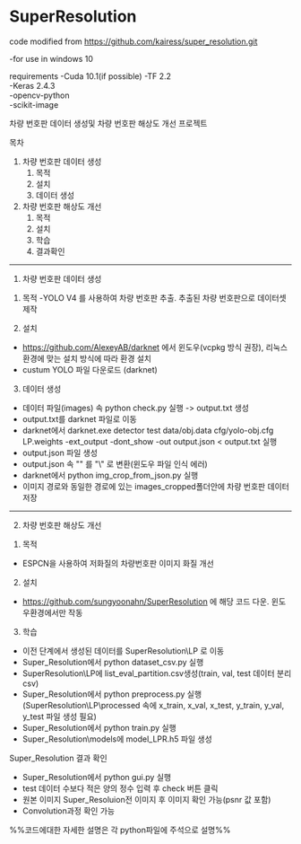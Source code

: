 # SuperResolution
code modified from https://github.com/kairess/super_resolution.git

-for use in windows 10

requirements
  -Cuda 10.1(if possible)
  -TF 2.2<br>
  -Keras 2.4.3<br>
  -opencv-python<br>
  -scikit-image


차량 번호판 데이터 생성및 차량 번호판 해상도 개선 프로젝트

목차
1. 차량 번호판 데이터 생성
    1) 목적
    2) 설치
    3) 데이터 생성
2. 차량 번호판 해상도 개선
    1) 목적
    2) 설치
    3) 학습
    4) 결과확인

-------

1. 차량 번호판 데이터 생성

1) 목적
-YOLO V4 를 사용하여 차량 번호판 추출. 추출된 차량 번호판으로 데이터셋 제작

2) 설치
- https://github.com/AlexeyAB/darknet 에서 윈도우(vcpkg 방식 권장), 리눅스 환경에 맞는 설치 방식에 따라 환경 설치
- custum YOLO 파일 다운로드 (darknet)

3) 데이터 생성
- 데이터 파일(images) 속 python check.py 실행 -> output.txt 생성
- output.txt를 darknet 파일로 이동
- darknet에서 darknet.exe detector test data/obj.data cfg/yolo-obj.cfg LP.weights -ext_output -dont_show -out output.json < output.txt  실행
- output.json 파일 생성
- output.json 속 "\" 를 "\\" 로 변환(윈도우 파일 인식 에러)
- darknet에서 python img_crop_from_json.py 실행
- 이미지 경로와 동일한 경로에 있는 images_cropped폴더안에 차량 번호판 데이터 저장

-------

2. 차량 번호판 해상도 개선

1) 목적
- ESPCN을 사용하여 저화질의 차량번호판 이미지 화질 개선

2) 설치
- https://github.com/sungyoonahn/SuperResolution 에 해당 코드 다운. 윈도우환경에서만 작동

3) 학습
- 이전 단계에서 생성된 데이터를 SuperResolution\\LP 로 이동
- Super_Resolution에서 python dataset_csv.py 실행
- SuperResolution\\LP에 list_eval_partition.csv생성(train, val, test 데이터 분리 csv)
- Super_Resolution에서 python preprocess.py 실행 (SuperResolution\\LP\\processed 속에 x_train, x_val, x_test, y_train, y_val, y_test 파일 생성 필요)
- Super_Resolution에서 python train.py 실행
- Super_Resolution\\models에 model_LPR.h5 파일 생성

Super_Resolution 결과 확인
- Super_Resolution에서 python gui.py 실행
- test 데이터 수보다 적은 양의 정수 입력 후 check 버튼 클릭
- 원본 이미지 Super_Resoluion전 이미지 후 이미지 확인 가능(psnr 값 포함)
- Convolution과정 확인 가능


%%코드에대한 자세한 설명은 각 python파일에 주석으로 설명%%
